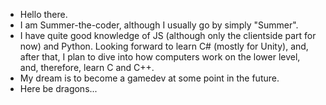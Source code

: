 - Hello there.
- I am Summer-the-coder, although I usually go by simply "Summer".
- I have quite good knowledge of JS (although only the clientside part for now) and Python. Looking forward to learn C# (mostly for Unity), and, after that, I plan to dive into how computers work on the lower level, and, therefore, learn C and C++.
- My dream is to become a gamedev at some point in the future. 
- Here be dragons...
